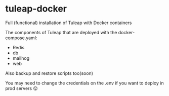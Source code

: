 # tuleap-docker
Full (functional) installation of Tuleap with Docker containers

The components of Tuleap that are deployed with the docker-compose.yaml:
- Redis
- db
- mailhog
- web

Also backup and restore scripts too(soon)

You may need to change the credentials on the .env if you want to deploy in prod servers 😛
